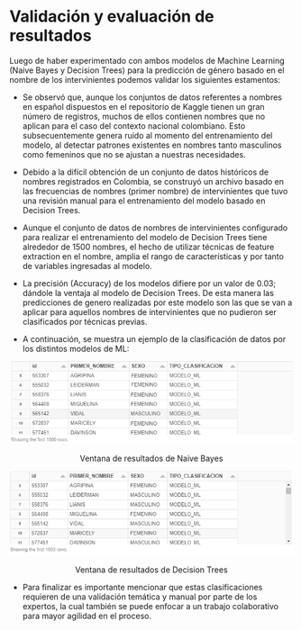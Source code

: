 # Validación y evaluación de resultados

Luego de haber experimentado con ambos modelos de Machine Learning (Naive Bayes y Decision Trees) para la predicción de género basado en el nombre de los intervinientes podemos validar los siguientes estamentos: 

*    Se observó que, aunque los conjuntos de datos referentes a nombres en español dispuestos en el repositorio de Kaggle tienen un gran número de registros, muchos de ellos contienen nombres que no aplican para el caso del contexto nacional colombiano. Esto subsecuentemente genera ruido al momento del entrenamiento del modelo, al detectar patrones existentes en nombres tanto masculinos como femeninos que no se ajustan a nuestras necesidades.

*    Debido a la difícil obtención de un conjunto de datos históricos de nombres registrados en Colombia, se construyó un archivo basado en las frecuencias de nombres (primer nombre) de intervinientes que tuvo una revisión manual para el entrenamiento del modelo basado en Decision Trees. 

*    Aunque el conjunto de datos de nombres de intervinientes configurado para realizar el entrenamiento del modelo de Decision Trees tiene alrededor de 1500 nombres, el hecho de utilizar técnicas de feature extraction en el nombre, amplia el rango de características y por tanto de variables ingresadas al modelo. 

*    La precisión (Accuracy) de los modelos difiere por un valor de 0.03; dándole la ventaja al modelo de Decision Trees. De esta manera las predicciones de genero realizadas por este modelo son las que se van a aplicar para aquellos nombres de intervinientes que no pudieron ser clasificados por técnicas previas.

*    A continuación, se muestra un ejemplo de la clasificación de datos por los distintos modelos de ML:

<p align="center">
 <img src="nb_resultados.jpg">
</p>
<p align="center">Ventana de resultados de Naive Bayes</p>

<p align="center">
 <img src="dt_resultados.jpeg">
</p>
 <p align="center">Ventana de resultados de Decision Trees</p>

*    Para finalizar es importante mencionar que estas clasificaciones requieren de una validación temática y manual por parte de los expertos, la cual también se puede enfocar a un trabajo colaborativo para mayor agilidad en el proceso.

